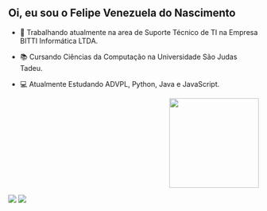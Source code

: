 ## Oi, eu sou o Felipe Venezuela do Nascimento

- 👔 Trabalhando atualmente na area de Suporte Técnico de TI na Empresa BITTI Informática LTDA.
- 📚 Cursando Ciências da Computação na Universidade São Judas Tadeu.
- 💻 Atualmente Estudando ADVPL, Python, Java e JavaScript.
  
  <div align="Right">
  <a href="https://github.com/FelipeVenezuela">
    <img height="180em" src="https://github-readme-stats.vercel.app/api/top-langs/?username=FelipeVenezuela&layout=compact&langs_count=7&theme=Dracula"/>
</div>
  <div> 
    <a href="https://www.instagram.com/felipeveneza/?hl=pt-br" target="_blank"><img src="https://img.shields.io/badge/Instagram-E4405F?style=for-the-badge&logo=instagram&logoColor=white" target="_blank"></a> 
    <a href="https://www.linkedin.com/in/felipe-venezuela-196657232/" target="_blank"><img src="https://img.shields.io/badge/-LinkedIn-%230077B5?style=for-the-badge&logo=linkedin&logoColor=white" target="_blank"></a> 
  </div>
